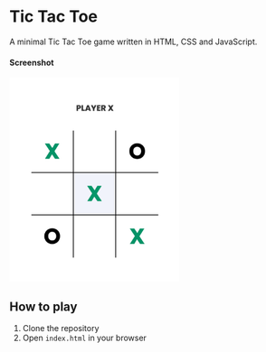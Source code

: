 # Tic Tac Toe

A minimal Tic Tac Toe game written in HTML, CSS and JavaScript.

#### Screenshot

<img src="screenshot.png" alt="screenshot" width="300">

## How to play

1. Clone the repository
2. Open `index.html` in your browser
